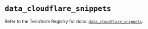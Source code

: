 # `data_cloudflare_snippets`

Refer to the Terraform Registry for docs: [`data_cloudflare_snippets`](https://registry.terraform.io/providers/cloudflare/cloudflare/5.5.0/docs/data-sources/snippets).
